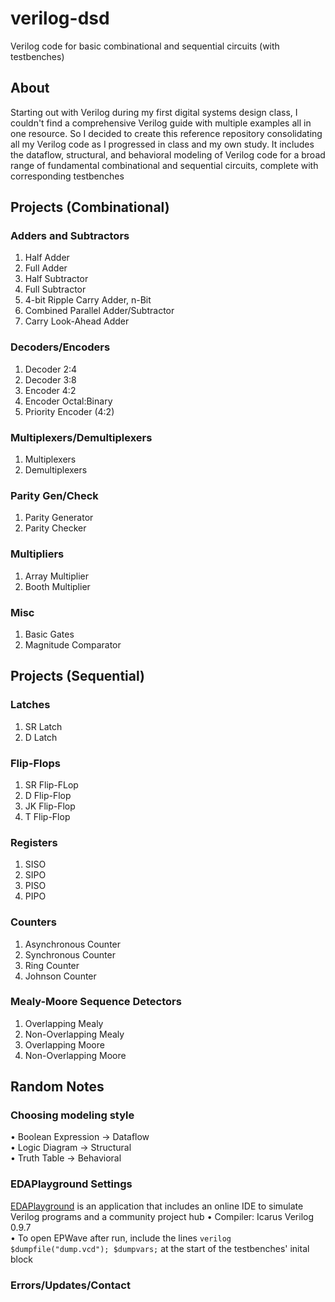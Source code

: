 # verilog-dsd
Verilog code for basic combinational and sequential circuits (with testbenches)

## About
Starting out with Verilog during my first digital systems design class, I couldn't find a comprehensive Verilog guide with multiple examples all in one resource. So I decided to create this reference repository consolidating all my Verilog code as I progressed in class and my own study. It includes the dataflow, structural, and behavioral modeling of Verilog code for a broad range of fundamental combinational and sequential circuits, complete with corresponding testbenches

## Projects (Combinational)
### Adders and Subtractors
1. Half Adder
2. Full Adder
3. Half Subtractor
4. Full Subtractor
5. 4-bit Ripple Carry Adder, n-Bit
6. Combined Parallel Adder/Subtractor
7. Carry Look-Ahead Adder
### Decoders/Encoders
1. Decoder 2:4
2. Decoder 3:8
3. Encoder 4:2
4. Encoder Octal:Binary
6. Priority Encoder (4:2)
### Multiplexers/Demultiplexers
1. Multiplexers
2. Demultiplexers
### Parity Gen/Check
1. Parity Generator
2. Parity Checker
### Multipliers
1. Array Multiplier
2. Booth Multiplier
### Misc
1. Basic Gates
2. Magnitude Comparator

## Projects (Sequential)
### Latches
1. SR Latch
2. D Latch
### Flip-Flops
1. SR Flip-FLop
2. D Flip-Flop
3. JK Flip-Flop
4. T Flip-Flop
### Registers
1. SISO
2. SIPO
3. PISO
4. PIPO
### Counters
1. Asynchronous Counter
2. Synchronous Counter
3. Ring Counter
4. Johnson Counter
### Mealy-Moore Sequence Detectors
1. Overlapping Mealy
2. Non-Overlapping Mealy
3. Overlapping Moore
4. Non-Overlapping Moore

## Random Notes
### Choosing modeling style
• Boolean Expression &rarr; Dataflow\
• Logic Diagram &rarr; Structural\
• Truth Table &rarr; Behavioral
### EDAPlayground Settings
[EDAPlayground](http://www.edaplayground.com) is an application that includes an online IDE to simulate Verilog programs and a community project hub
• Compiler: Icarus Verilog 0.9.7  
• To open EPWave after run, include the lines ```verilog $dumpfile("dump.vcd"); $dumpvars;``` at the start of the testbenches' inital block
### Errors/Updates/Contact
